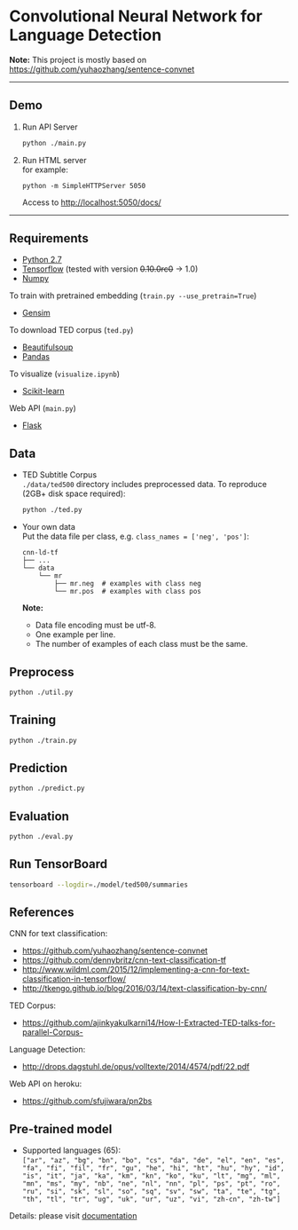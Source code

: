 # Convolutional Neural Network for Language Detection

**Note:** This project is mostly based on https://github.com/yuhaozhang/sentence-convnet

---

## Demo

1. Run API Server

    ```sh
    python ./main.py
    ```

2. Run HTML server  
    for example:
    ```
    python -m SimpleHTTPServer 5050
    ```
    Access to [http://localhost:5050/docs/](http://localhost:5050/docs/)
    
---


## Requirements

- [Python 2.7](https://www.python.org/)
- [Tensorflow](https://www.tensorflow.org/) (tested with version <strike>0.10.0rc0</strike> -> 1.0)
- [Numpy](http://www.numpy.org/)

To train with pretrained embedding (`train.py --use_pretrain=True`)

- [Gensim](https://radimrehurek.com/gensim/)

To download TED corpus (`ted.py`)

- [Beautifulsoup](https://www.crummy.com/software/BeautifulSoup/bs4/doc/)
- [Pandas](http://pandas.pydata.org/)

To visualize (`visualize.ipynb`)

- [Scikit-learn](http://scikit-learn.org/)

Web API (`main.py`)

- [Flask](http://flask.pocoo.org/)


## Data
+ TED Subtitle Corpus  
    `./data/ted500` directory includes preprocessed data.
    To reproduce (2GB+ disk space required):
    ```sh
    python ./ted.py
    ```
    
+ Your own data  
    Put the data file per class, e.g. `class_names = ['neg', 'pos']`:
    ```
    cnn-ld-tf
    ├── ...
    └── data
        └── mr
            ├── mr.neg  # examples with class neg
            └── mr.pos  # examples with class pos
    ```    

    **Note:**
    
    + Data file encoding must be utf-8.
    + One example per line.
    + The number of examples of each class must be the same.

## Preprocess

```sh
python ./util.py
```

## Training

```sh
python ./train.py
```

## Prediction

```sh
python ./predict.py
```

## Evaluation

```sh
python ./eval.py
```

## Run TensorBoard

```sh
tensorboard --logdir=./model/ted500/summaries
```


## References

CNN for text classification:

* https://github.com/yuhaozhang/sentence-convnet
* https://github.com/dennybritz/cnn-text-classification-tf
* http://www.wildml.com/2015/12/implementing-a-cnn-for-text-classification-in-tensorflow/
* http://tkengo.github.io/blog/2016/03/14/text-classification-by-cnn/

TED Corpus:

* https://github.com/ajinkyakulkarni14/How-I-Extracted-TED-talks-for-parallel-Corpus-

Language Detection:

* http://drops.dagstuhl.de/opus/volltexte/2014/4574/pdf/22.pdf

Web API on heroku:

* https://github.com/sfujiwara/pn2bs


## Pre-trained model
     
* Supported languages (65):  
   `["ar", "az", "bg", "bn", "bo", "cs", "da", "de", "el", "en", "es",
     "fa", "fi", "fil", "fr", "gu", "he", "hi", "ht", "hu", "hy", "id",
     "is", "it", "ja", "ka", "km", "kn", "ko", "ku", "lt", "mg", "ml",
     "mn", "ms", "my", "nb", "ne", "nl", "nn", "pl", "ps", "pt", "ro",
     "ru", "si", "sk", "sl", "so", "sq", "sv", "sw", "ta", "te", "tg",
     "th", "tl", "tr", "ug", "uk", "ur", "uz", "vi", "zh-cn", "zh-tw"]` 
 
Details: please visit [documentation](https://may-.github.io/cnn-ld-tf/stat.html)
    
